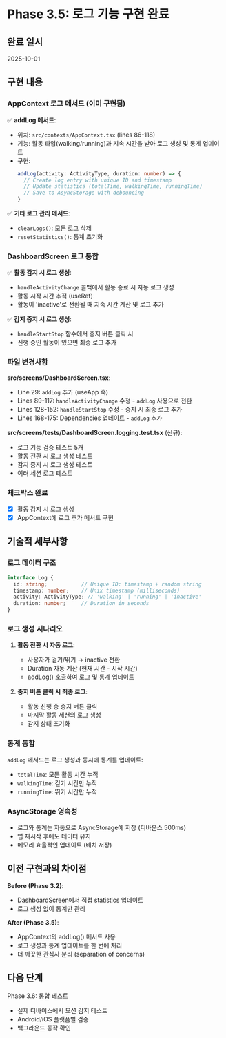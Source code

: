 # Phase 3.5: 로그 기능 구현 완료

## 완료 일시
2025-10-01

## 구현 내용

### AppContext 로그 메서드 (이미 구현됨)
✅ **addLog 메서드**:
- 위치: `src/contexts/AppContext.tsx` (lines 86-118)
- 기능: 활동 타입(walking/running)과 지속 시간을 받아 로그 생성 및 통계 업데이트
- 구현:
  ```typescript
  addLog(activity: ActivityType, duration: number) => {
    // Create log entry with unique ID and timestamp
    // Update statistics (totalTime, walkingTime, runningTime)
    // Save to AsyncStorage with debouncing
  }
  ```

✅ **기타 로그 관리 메서드**:
- `clearLogs()`: 모든 로그 삭제
- `resetStatistics()`: 통계 초기화

### DashboardScreen 로그 통합
✅ **활동 감지 시 로그 생성**:
- `handleActivityChange` 콜백에서 활동 종료 시 자동 로그 생성
- 활동 시작 시간 추적 (useRef)
- 활동이 'inactive'로 전환될 때 지속 시간 계산 및 로그 추가

✅ **감지 중지 시 로그 생성**:
- `handleStartStop` 함수에서 중지 버튼 클릭 시
- 진행 중인 활동이 있으면 최종 로그 추가

### 파일 변경사항

**src/screens/DashboardScreen.tsx**:
- Line 29: `addLog` 추가 (useApp 훅)
- Lines 89-117: `handleActivityChange` 수정 - `addLog` 사용으로 전환
- Lines 128-152: `handleStartStop` 수정 - 중지 시 최종 로그 추가
- Lines 168-175: Dependencies 업데이트 - `addLog` 추가

**src/screens/__tests__/DashboardScreen.logging.test.tsx** (신규):
- 로그 기능 검증 테스트 5개
- 활동 전환 시 로그 생성 테스트
- 감지 중지 시 로그 생성 테스트
- 여러 세션 로그 테스트

### 체크박스 완료
- [x] 활동 감지 시 로그 생성
- [x] AppContext에 로그 추가 메서드 구현

## 기술적 세부사항

### 로그 데이터 구조
```typescript
interface Log {
  id: string;           // Unique ID: timestamp + random string
  timestamp: number;    // Unix timestamp (milliseconds)
  activity: ActivityType; // 'walking' | 'running' | 'inactive'
  duration: number;     // Duration in seconds
}
```

### 로그 생성 시나리오

1. **활동 전환 시 자동 로그**:
   - 사용자가 걷기/뛰기 → inactive 전환
   - Duration 자동 계산 (현재 시간 - 시작 시간)
   - addLog() 호출하여 로그 및 통계 업데이트

2. **중지 버튼 클릭 시 최종 로그**:
   - 활동 진행 중 중지 버튼 클릭
   - 마지막 활동 세션의 로그 생성
   - 감지 상태 초기화

### 통계 통합
`addLog` 메서드는 로그 생성과 동시에 통계를 업데이트:
- `totalTime`: 모든 활동 시간 누적
- `walkingTime`: 걷기 시간만 누적
- `runningTime`: 뛰기 시간만 누적

### AsyncStorage 영속성
- 로그와 통계는 자동으로 AsyncStorage에 저장 (디바운스 500ms)
- 앱 재시작 후에도 데이터 유지
- 메모리 효율적인 업데이트 (배치 저장)

## 이전 구현과의 차이점

**Before (Phase 3.2)**:
- DashboardScreen에서 직접 statistics 업데이트
- 로그 생성 없이 통계만 관리

**After (Phase 3.5)**:
- AppContext의 addLog() 메서드 사용
- 로그 생성과 통계 업데이트를 한 번에 처리
- 더 깨끗한 관심사 분리 (separation of concerns)

## 다음 단계
Phase 3.6: 통합 테스트
- 실제 디바이스에서 모션 감지 테스트
- Android/iOS 플랫폼별 검증
- 백그라운드 동작 확인
